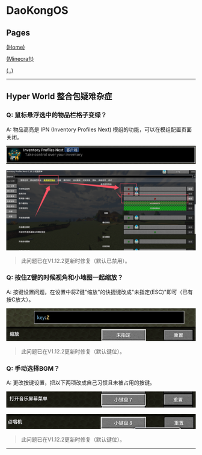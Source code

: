 # DaoKongOS

## Pages

[(Home)](/)

[(Minecraft)](/pages/minecraft)

[(..)](./../hyper-world)

---

## Hyper World 整合包疑难杂症

### Q: 鼠标悬浮选中的物品栏格子变绿？

A: 物品高亮是 IPN (Inventory Profiles Next) 模组的功能，可以在模组配置页面关闭。

![图片](./assets/questions/images/IMG001.png)

![图片](./assets/questions/images/IMG002.png)

> 此问题已在V1.12.2更新时修复（默认已禁用）。

### Q: 按住Z键的时候视角和小地图一起缩放？

A: 按键设置问题，在设置中将Z键"缩放"的快捷键改成"未指定(ESC)"即可（已有按C放大）。

![图片](./assets/questions/images/IMG003.png)

> 此问题已在V1.12.2更新时修复（默认键位）。

### Q: 手动选择BGM？

A: 更改按键设置，把以下两项改成自己习惯且未被占用的按键。

![图片](./assets/questions/images/IMG004.png)

![图片](./assets/questions/images/IMG005.png)

> 此问题已在V1.12.2更新时修复（默认键位）。

---

<script src="https://giscus.app/client.js"
        data-repo="YELANDAOKONG/DaoKongOS"
        data-repo-id="R_kgDOOCWX7g"
        data-category="Announcements"
        data-category-id="DIC_kwDOOCWX7s4CngzH"
        data-mapping="pathname"
        data-strict="0"
        data-reactions-enabled="1"
        data-emit-metadata="0"
        data-input-position="top"
        data-theme="preferred_color_scheme"
        data-lang="zh-CN"
        crossorigin="anonymous"
        async>
</script>

<script>
    var _hmt = _hmt || [];
    (function() {
        var hm = document.createElement("script");
        hm.src = "https://hm.baidu.com/hm.js?e467154e934c2dc14879fbb2df219013";
        var s = document.getElementsByTagName("script")[0];
        s.parentNode.insertBefore(hm, s);
    })();
</script>
